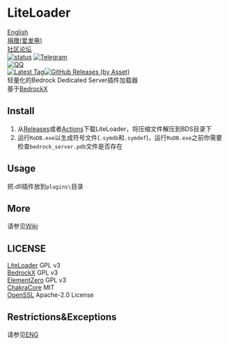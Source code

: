 # LiteLoader
[English](README.md)   
[捐赠(爱发电)](https://afdian.net/@liteldev)  
[社区论坛](https://l.sakuralo.top/)  
<a href="https://github.com/LiteLDev/LiteLoader/actions">![status](https://img.shields.io/github/workflow/status/LiteLDev/LiteLoader/Build%20LiteLoader?style=for-the-badge)</a>
<a href="https://t.me/liteloader">![Telegram](https://img.shields.io/badge/telegram-LiteLoader-%232CA5E0?style=for-the-badge&logo=Telegram)</a><br>
<a href="https://jq.qq.com/?_wv=1027&k=78uA5xfp">![QQ](https://img.shields.io/badge/QQ-LiteLoader-%2F05028?style=for-the-badge)</a><br>
<a href="https://github.com/LiteLDev/LiteLoader/releases/latest">![Latest Tag](https://img.shields.io/github/v/tag/LiteLDev/LiteLoader?label=LATEST%20TAG&style=for-the-badge)![GitHub Releases (by Asset)](https://img.shields.io/github/downloads/LiteLDev/LiteLoader/latest/total?style=for-the-badge)</a><br>
轻量化的Bedrock Dedicated Server插件加载器  
基于[BedrockX](https://github.com/Sysca11/BedrockX)

## Install
1. 从[Releases](https://github.com/LiteLDev/LiteLoader/releases)或者[Actions](https://github.com/LiteLDev/LiteLoader/actions)下载LiteLoader，将压缩文件解压到BDS目录下
2. 运行`RoDB.exe`以生成符号文件(`.symdb`和`.symdef`)，运行`RoDB.exe`之前你需要检查`bedrock_server.pdb`文件是否存在

## Usage
把.dll插件放到`plugins\`目录  

## More
请参见[Wiki](https://github.com/LiteLDev/LiteLoader/wiki)

## LICENSE  
[LiteLoader](https://github.com/LiteLDev/LiteLoader) GPL v3  
[BedrockX](https://github.com/Sysca11/BedrockX) GPL v3  
[ElementZero](https://github.com/Element-0/ElementZero) GPL v3  
[ChakraCore](https://github.com/chakra-core/ChakraCore) MIT  
[OpenSSL](https://github.com/openssl/openssl) Apache-2.0 License

## Restrictions&Exceptions
请参见[ENG](README.md)
